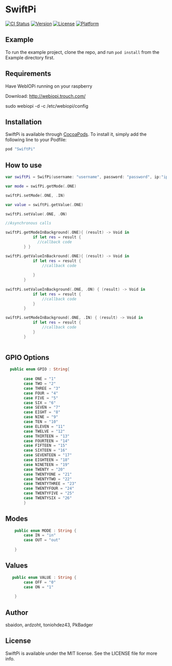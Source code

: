 # SwiftPi

[![CI Status](http://img.shields.io/travis/sbaidon/SwiftPi.svg?style=flat)](https://travis-ci.org/sbaidon/SwiftPi)
[![Version](https://img.shields.io/cocoapods/v/SwiftPi.svg?style=flat)](http://cocoapods.org/pods/SwiftPi)
[![License](https://img.shields.io/cocoapods/l/SwiftPi.svg?style=flat)](http://cocoapods.org/pods/SwiftPi)
[![Platform](https://img.shields.io/cocoapods/p/SwiftPi.svg?style=flat)](http://cocoapods.org/pods/SwiftPi)

## Example

To run the example project, clone the repo, and run `pod install` from the Example directory first.

## Requirements

Have WebIOPi running on your raspberry

Download:
http://webiopi.trouch.com/

sudo webiopi -d -c /etc/webiopi/config


## Installation

SwiftPi is available through [CocoaPods](http://cocoapods.org). To install
it, simply add the following line to your Podfile:

```ruby
pod "SwiftPi"
```

## How to use

```swift
var swiftPi = SwifPi(username: "username", password: "password", ip:"ip", port: "port")

var mode = swifPi.getMode(.ONE)

swiftPi.setMode(.ONE, .IN)

var value = swiftPi.getValue(.ONE)

swiftPi.setValue(.ONE, .ON)

//Asynchronous calls

swiftPi.getModeInBackground(.ONE){ (result) -> Void in
            if let res = result {
              //callback code       
        } }

swiftPi.getValueInBackround(.ONE){ (result) -> Void in
            if let res = result {
                //callback code
                
            }
        }
        
swiftPi.setValueInBackground(.ONE, .ON) { (result) -> Void in
            if let res = result {
                //callback code
            }
        }

swiftPi.setModeInBackground(.ONE, .IN) { (result) -> Void in
            if let res = result {
                //callback code
            }
        }
  
```

## GPIO Options

```swift
  public enum GPIO : String{
    
        case ONE = "1"
        case TWO = "2"
        case THREE = "3"
        case FOUR = "4"
        case FIVE = "5"
        case SIX = "6"
        case SEVEN = "7"
        case EIGHT = "8"
        case NINE = "9"
        case TEN = "10"
        case ELEVEN = "11"
        case TWELVE = "12"
        case THIRTEEN = "13"
        case FOURTEEN = "14"
        case FIFTEEN = "15"
        case SIXTEEN = "16"
        case SEVENTEEN = "17"
        case EIGHTEEN = "18"
        case NINETEEN = "19"
        case TWENTY = "20"
        case TWENTYONE = "21"
        case TWENTYTWO = "22"
        case TWENTYTHREE = "23"
        case TWENTYFOUR = "24"
        case TWENTYFIVE = "25"
        case TWENTYSIX = "26"
        }

```

## Modes

```swift
    public enum MODE : String {
        case IN = "in"
        case OUT = "out"
        
    }
```

## Values

```swift
   public enum VALUE : String {
        case OFF = "0"
        case ON = "1"
        
    }
```

## Author

sbaidon, ardzoht, toniohdez43, PkBadger

## License

SwiftPi is available under the MIT license. See the LICENSE file for more info.
